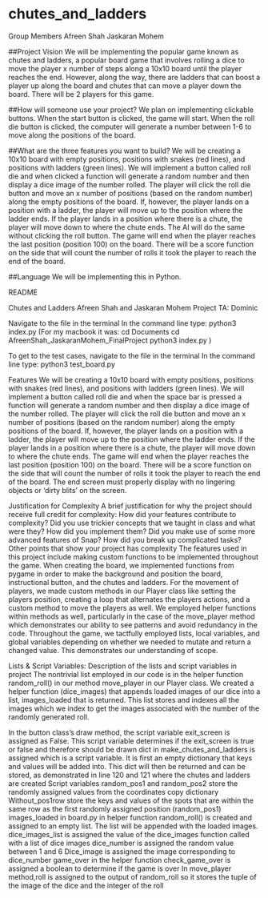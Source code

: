 # chutes_and_ladders


Group Members
Afreen Shah 
Jaskaran Mohem 

##Project Vision
We will be implementing the popular game known as chutes and ladders, a popular board game that involves rolling a dice to move the player x number of steps along a 10x10 board until the player reaches the end. However, along the way, there are ladders that can boost a player up along the board and chutes that can move a player down the board.  There will be 2 players for this game.


##How will someone use your project?
We plan on implementing clickable buttons. When the start button is clicked, the game will start. When the roll die button is clicked, the computer will generate a number between 1-6 to move along the positions of the board. 


##What are the three features you want to build?
We will be creating a 10x10 board with empty positions, positions with snakes (red lines), and positions with ladders (green lines).
We will implement a button called roll die and when clicked a function will generate a random number and then display a dice image of the number rolled. The player will click the roll die button and move an x number of positions (based on the random number) along the empty positions of the board. If, however, the player lands on a position with a ladder, the player will move up to the position where the ladder ends. If the player lands in a position where there is a chute, the player will move down to where the chute ends. The AI will do the same without clicking the roll button.
The game will end when the player reaches the last position (position 100) on the board. There will be a score function on the side that will count the number of rolls it took the player to reach the end of the board.

##Language
We will be implementing this in Python.


README

Chutes and Ladders
Afreen Shah and Jaskaran Mohem
Project TA: Dominic

Navigate to the file in the terminal 
In the command line type: python3 index.py
(For my macbook it was: 
cd Documents
cd AfreenShah_JaskaranMohem_FinalProject
python3 index.py
)

To get to the test cases, navigate to the file in the terminal
In the command line type: python3 test_board.py

Features
We will be creating a 10x10 board with empty positions, positions with snakes (red lines), and positions with ladders (green lines).
We will implement a button called roll die and when the space bar is pressed a function will generate a random number and then display a dice image of the number rolled. The player will click the roll die button and move an x number of positions (based on the random number) along the empty positions of the board. If, however, the player lands on a position with a ladder, the player will move up to the position where the ladder ends. If the player lands in a position where there is a chute, the player will move down to where the chute ends. 
The game will end when the player reaches the last position (position 100) on the board. There will be a score function on the side that will count the number of rolls it took the player to reach the end of the board. The end screen must properly display with no lingering objects or ‘dirty blits’ on the screen. 

Justification for Complexity
A brief justification for why the project should receive full credit for complexity:
How did your features contribute to complexity?
Did you use trickier concepts that we taught in class and what were they? How did you implement them?
Did you make use of some more advanced features of Snap?
How did you break up complicated tasks? 
Other points that show your project has complexity
	The features used in this project include making custom functions to be implemented throughout the game. When creating the board, we implemented functions from pygame in order to make the background and position the board, instructional button, and the chutes and ladders. 
For the movement of players,  we made custom methods in our Player class like setting the players position, creating a loop that alternates the players actions, and a custom method to move the players as well. We employed helper functions within methods as well, particularly in the case of the move_player method which demonstrates our ability to see patterns and avoid redundancy in the code. 
Throughout the game, we tactfully employed lists, local variables, and global variables depending on whether we needed to mutate and return a changed value. This demonstrates our understanding of scope.

Lists & Script Variables: Description of the lists and script variables in project
The nontrivial list employed in our code is in the helper function random_roll() in our method move_player in our Player class. We created a helper function (dice_images) that appends loaded images of our dice into a list, images_loaded that is returned. This list stores and indexes all the images which we index to get the images associated with the number of the randomly generated roll. 

In the button class’s draw method, the script variable exit_screen is assigned as False. This script variable determines if the exit_screen is true or false and therefore should be drawn
dict in make_chutes_and_ladders is assigned which is a script variable. It is first an empty dictionary that keys and values will be added into. This dict will then be returned and can be stored, as demonstrated in line 120 and 121 where the chutes and ladders are created
Script variables random_pos1 and random_pos2 store the randomly assigned values from the coordinates copy dictionary 
Without_pos1row store the keys and values of the spots that are within the same row as the first randomly assigned position (random_pos1)
 images_loaded in board.py in helper function random_roll() is created and assigned to an empty list. The list will be appended with the loaded images.
dice_images_list is assigned the value of the dice_images function called with a list of dice images
dice_number is assigned the random value between 1 and 6
Dice_image is assigned the image corresponding to dice_number 
game_over in the helper function check_game_over is assigned a boolean to determine if the game is over
In move_player method,roll is assigned to the output of random_roll so it stores the tuple of the image of the dice and the integer of the roll


